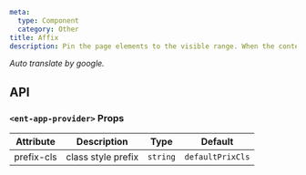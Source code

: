 ```yaml
meta:
  type: Component
  category: Other
title: Affix
description: Pin the page elements to the visible range. When the content area is relatively long and the page needs to be scrolled, the fixed pin can fix the content on the screen. Often used for side menus and button combinations.
```

*Auto translate by google.*


## API


### `<ent-app-provider>` Props

|Attribute|Description|Type|Default|
|---|---|---|:---:|
|prefix-cls|class style prefix|`string`|`defaultPrixCls`|


